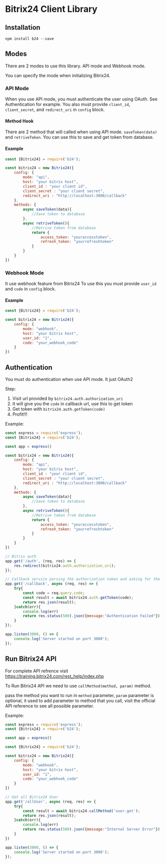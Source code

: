 # Bitrix24 Client Library

## Installation
`npm install b24 --save`

## Modes
There are 2 modes to use this library. API mode and Webhook mode.

You can specify the mode when initializing Bitrix24.

### API Mode
When you use API mode, you must authenticate the user using OAuth. See Authentication for example.
You also must provide `client_id`, `client_secret`, and `redirect_uri` in `config` block. 

#### Method Hook
There are 2 method that will called when using API mode. `saveToken(data)` and `retriveToken`. You can use this to save and get token from database.

#### Example
```JavaScript
const {Bitrix24} = require('b24');

const bitrix24 = new Bitrix24({
    config: {
        mode: "api",
        host: "your bitrix host",
        client_id : "your client id",
        client_secret : "your client secret",
        redirect_uri : "http://localhost:3000/callback"
    },
    methods: {
        async saveToken(data){
            //Save token to database
        },
        async retriveToken(){
            //Retrive token from database
            return {
                access_token: "youraccesstoken",
                refresh_token: "yourrefreshtoken"
            }
        }
    }
})
```

### Webhook Mode
It use webhook feature from Bitrix24
To use this you must provide `user_id` and `code` in `config` block.

#### Example
```JavaScript
const {Bitrix24} = require('b24');

const bitrix24 = new Bitrix24({
    config: {
        mode: "webhook",
        host: "your bitrix host",
        user_id: "1",
        code: "your_webhook_code"
    }
})
```


## Authentication

You must do authentication when use API mode. It just OAuth2

Step:
1. Visit url provided by `bitrix24.auth.authorization_uri`
2. It will give you the `code` in callback url, use this to get token
3. Get token with `bitrix24.auth.getToken(code)`
4. Profit!!!

Example:
```JavaScript
const express = require('express');
const {Bitrix24} = require('b24');

const app = express()

const bitrix24 = new Bitrix24({
    config: {
        mode: "api",
        host: "your bitrix host",
        client_id : "your client id",
        client_secret : "your client secret",
        redirect_uri : "http://localhost:3000/callback"
    },
    methods: {
        async saveToken(data){
            //Save token to database
        },
        async retriveToken(){
            //Retrive token from database
            return {
                access_token: "youraccesstoken",
                refresh_token: "yourrefreshtoken"
            }
        }
    }
})

// Bitrix auth
app.get('/auth', (req, res) => {
    res.redirect(bitrix24.auth.authorization_uri);
});

// Callback service parsing the authorization token and asking for the access token
app.get('/callback', async (req, res) => {
    try{
        const code = req.query.code;
        const result = await bitrix24.auth.getToken(code);
        return res.json(result);
    }catch(err){
        console.log(err)
        return res.status(500).json({message:"Authentication Failed"});
    }
});

app.listen(3000, () => {
    console.log('Server started on port 3000');
});
```

## Run Bitrix24 API
For complete API refrence visit https://training.bitrix24.com/rest_help/index.php

To Run Bitrix24 API we need to use `callMethod(method, param)` method.

pass the method you want to run in `method` parameter, `param` parameter is optional, it used to add parameter to method that you call, visit the official API reference to see all possible parameter.

Example:
```JavaScript
const express = require('express');
const {Bitrix24} = require('b24');

const app = express()

const {Bitrix24} = require('b24');

const bitrix24 = new Bitrix24({
    config: {
        mode: "webhook",
        host: "your bitrix host",
        user_id: "1",
        code: "your_webhook_code"
    }
})

// Get all Bitrix24 User
app.get('/allUser', async (req, res) => {
    try{
        const result = await bitrix24.callMethod('user.get');
        return res.json(result);        
    }catch(err){
        console.log(err)
        return res.status(500).json({message:"Internal Server Error"});
    }
})

app.listen(3000, () => {
    console.log('Server started on port 3000');
});
```